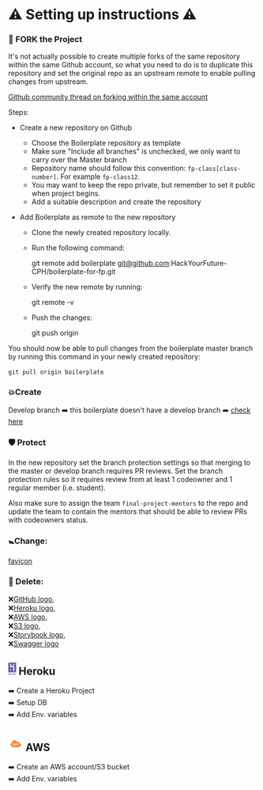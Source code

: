 # ⚠ Setting up instructions ⚠

### 🐣 FORK the Project

It's not actually possible to create multiple forks of the same repository within the same Github account, so what you need to do is to duplicate this repository and set the original repo as an upstream remote to enable pulling changes from upstream.

[Github community thread on forking within the same account](https://github.community/t5/Support-Protips/Alternatives-to-forking-into-the-same-account/ba-p/7428)

Steps:

- Create a new repository on Github
  - Choose the Boilerplate repository as template
  - Make sure "Include all branches" is unchecked, we only want to carry over the Master branch
  - Repository name should follow this convention: `fp-class[class-number]`. For example `fp-class12`.
  - You may want to keep the repo private, but remember to set it public when project begins.
  - Add a suitable description and create the repository
- Add Boilerplate as remote to the new repository

  - Clone the newly created repository locally.
  - Run the following command:

    git remote add boilerplate git@github.com:HackYourFuture-CPH/boilerplate-for-fp.git

  - Verify the new remote by running:

    git remote -v

  - Push the changes:

    git push origin

You should now be able to pull changes from the boilerplate master branch by running this command in your newly created repository:

    git pull origin boilerplate

### 💥Create

Develop branch ➡️ this boilerplate doesn't have a develop branch ➡️ [check here](https://github.com/HackYourFuture-CPH/boilerplate-for-fp/branches)

### 🛡️ Protect

In the new repository set the branch protection settings so that merging to the master or develop branch requires PR reviews. Set the branch protection rules so it requires review from at least 1 codeowner and 1 regular member (i.e. student).

Also make sure to assign the team `final-project-mentors` to the repo and update the team to contain the mentors that should be able to review PRs with codeowners status.

### 🚼Change:

[favicon](https://github.com/HackYourFuture-CPH/boilerplate-for-fp/blob/master/public/favicon.ico)

### 🚨 Delete:

❌[GitHub logo](https://github.com/HackYourFuture-CPH/boilerplate-for-fp/blob/master/git-logo.png),  
❌[Heroku logo](https://github.com/HackYourFuture-CPH/boilerplate-for-fp/blob/master/heroku-logo.svg),  
❌[AWS logo](https://github.com/HackYourFuture-CPH/boilerplate-for-fp/blob/master/aws.svg),  
❌[S3 logo](https://github.com/HackYourFuture-CPH/boilerplate-for-fp/blob/master/s3.png),  
❌[Storybook logo](https://github.com/HackYourFuture-CPH/boilerplate-for-fp/blob/master/storybook.svg),  
❌[Swagger logo](https://github.com/HackYourFuture-CPH/boilerplate-for-fp/blob/master/swagger-logo.png)

## <img width=16px height=25px src="/heroku-logo.svg"  alt="Heroku logo"></a> Heroku

➡️ Create a Heroku Project  
➡️ Setup DB  
➡️ Add Env. variables

## <img width=30px height=30x src="/aws.svg" alt="AWS logo"></a> AWS

➡️ Create an AWS account/S3 bucket  
➡️ Add Env. variables

